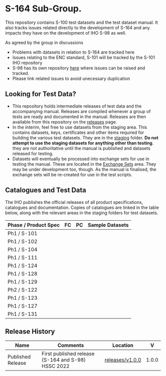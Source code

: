 # S-164 Sub-Group.

This repository contains S-100 test datasets and the test dataset manual. It also tracks issues related directly to the development of S-164 and any impacts they have on the development of IHO S-98 as well.

As agreed by the group in discussions

* Problems with datasets in relation to S-164 are tracked here
* Issues relating to the ENC standard, S-101 will be tracked by the S-101 IHO repository
* S-98 has its own repository [here](https://github.com/iho-ohi/98-interoperability) where issues can be raised and tracked.
* Please link related issues to avoid unecessary duplication

## Looking for Test Data?
* This repository holds intermediate releases of test data and the accompanying manual. Releases are compiled whenever a group of tests are ready and documented in the manual. Releases are then available from this repository on the [releases](https://github.com/iho-ohi/S-164-Sub-Group/releases) page.
* In the interim, feel free to use datasets from the staging area. This contains datasets, keys, certificates and other items required for building the various test datasets. They are in the [staging](https://github.com/iho-ohi/S-164-Sub-Group/tree/main/data/Staging) folder. **Do not attempt to use the staging datasets for anything other than testing**. they are not authoritative until the manual is published and datasets released for testing.
* Datasets will eventually be processed into exchange sets for use in testing the manual. These are located in the [Exchange Sets](https://github.com/iho-ohi/S-164-Sub-Group/tree/main/data/ExchangeSets) area. They may be under development too, though. As the manual is finalised, the exchange sets will be re-created for use in the test scripts.


## Catalogues and Test Data

The IHO publishes the official releases of all product specifications, catalogues and documentation. Copies of catalogues are linked in the table below, along with the relevant areas in the staging folders for test datasets.

| Phase / Product Spec      | FC       | PC          | Sample Datasets             | 
|---------------------------|----------|-------------|-----------------------------|
| Ph1 / S-101               |          |             |                             | 
| Ph1 / S-102               |          |             |                             |
| Ph1 / S-104               |          |             |                             |
| Ph1 / S-111               |          |             |                             |
| Ph1 / S-124               |          |             |                             |
| Ph1 / S-128               |          |             |                             |
| Ph1 / S-129               |          |             |                             |
| Ph2 / S-122               |          |             |                             |
| Ph1 / S-123               |          |             |                             |
| Ph1 / S-127               |          |             |                             |
| Ph1 / S-131               |          |             |                             ||

## Release History

| Name              | Comments                                    | Location                                                                                 |  V  |
|----------------------|--------------------------------------------|------------------------------------------------------------------------------------------|:---:|
| Published Release     | First published release (S-164 and S-98) HSSC 2022 |                                       [releases/v1.0.0](https://github.com/iho-ohi/S-164-Sub-Group/releases/tag/v1.0.0) | 1.0.0 |
